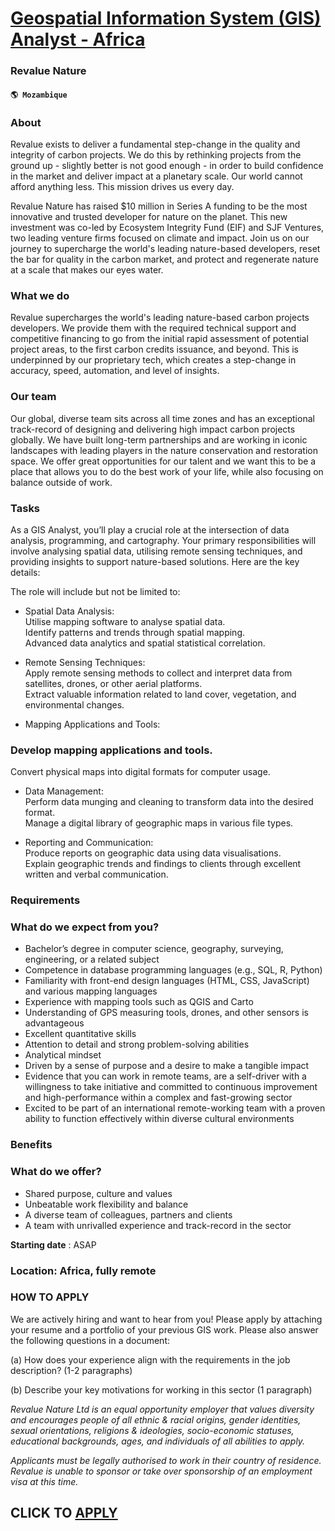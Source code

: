 # [Geospatial Information System (GIS) Analyst - Africa](https://www.remotewlb.com/apply/geospatial-information-system-gis-analyst-africa)  
### Revalue Nature  
#### `🌎 Mozambique`  

### About

Revalue exists to deliver a fundamental step-change in the quality and integrity of carbon projects. We do this by rethinking projects from the ground up - slightly better is not good enough - in order to build confidence in the market and deliver impact at a planetary scale. Our world cannot afford anything less. This mission drives us every day.

Revalue Nature has raised $10 million in Series A funding to be the most innovative and trusted developer for nature on the planet. This new investment was co-led by Ecosystem Integrity Fund (EIF) and SJF Ventures, two leading venture firms focused on climate and impact. Join us on our journey to supercharge the world's leading nature-based developers, reset the bar for quality in the carbon market, and protect and regenerate nature at a scale that makes our eyes water.

### What we do

Revalue supercharges the world's leading nature-based carbon projects developers. We provide them with the required technical support and competitive financing to go from the initial rapid assessment of potential project areas, to the first carbon credits issuance, and beyond. This is underpinned by our proprietary tech, which creates a step-change in accuracy, speed, automation, and level of insights.

### Our team

Our global, diverse team sits across all time zones and has an exceptional track-record of designing and delivering high impact carbon projects globally. We have built long-term partnerships and are working in iconic landscapes with leading players in the nature conservation and restoration space. We offer great opportunities for our talent and we want this to be a place that allows you to do the best work of your life, while also focusing on balance outside of work.

### Tasks

As a GIS Analyst, you’ll play a crucial role at the intersection of data analysis, programming, and cartography. Your primary responsibilities will involve analysing spatial data, utilising remote sensing techniques, and providing insights to support nature-based solutions. Here are the key details:

The role will include but not be limited to:

  * Spatial Data Analysis:  
Utilise mapping software to analyse spatial data.  
Identify patterns and trends through spatial mapping.  
Advanced data analytics and spatial statistical correlation.

  * Remote Sensing Techniques:  
Apply remote sensing methods to collect and interpret data from satellites, drones, or other aerial platforms.  
Extract valuable information related to land cover, vegetation, and environmental changes.

  * Mapping Applications and Tools:

### Develop mapping applications and tools.

Convert physical maps into digital formats for computer usage.

  * Data Management:  
Perform data munging and cleaning to transform data into the desired format.  
Manage a digital library of geographic maps in various file types.

  * Reporting and Communication:  
Produce reports on geographic data using data visualisations.  
Explain geographic trends and findings to clients through excellent written and verbal communication.

### Requirements

### What do we expect from you?

  * Bachelor’s degree in computer science, geography, surveying, engineering, or a related subject
  * Competence in database programming languages (e.g., SQL, R, Python)
  * Familiarity with front-end design languages (HTML, CSS, JavaScript) and various mapping languages
  * Experience with mapping tools such as QGIS and Carto
  * Understanding of GPS measuring tools, drones, and other sensors is advantageous
  * Excellent quantitative skills
  * Attention to detail and strong problem-solving abilities
  * Analytical mindset
  * Driven by a sense of purpose and a desire to make a tangible impact
  * Evidence that you can work in remote teams, are a self-driver with a willingness to take initiative and committed to continuous improvement and high-performance within a complex and fast-growing sector
  * Excited to be part of an international remote-working team with a proven ability to function effectively within diverse cultural environments

### Benefits

### What do we offer?

  * Shared purpose, culture and values
  * Unbeatable work flexibility and balance
  * A diverse team of colleagues, partners and clients
  * A team with unrivalled experience and track-record in the sector

 **Starting date** : ASAP

### Location: Africa, fully remote

### HOW TO APPLY

We are actively hiring and want to hear from you! Please apply by attaching your resume and a portfolio of your previous GIS work. Please also answer the following questions in a document:

(a) How does your experience align with the requirements in the job description? (1-2 paragraphs)

(b) Describe your key motivations for working in this sector (1 paragraph)

 _Revalue Nature Ltd is an equal opportunity employer that values diversity and encourages people of all ethnic & racial origins, gender identities, sexual orientations, religions & ideologies, socio-economic statuses, educational backgrounds, ages, and individuals of all abilities to apply._

 _Applicants must be legally authorised to work in their country of residence. Revalue is unable to sponsor or take over sponsorship of an employment visa at this time._

  
## CLICK TO [APPLY](https://www.remotewlb.com/apply/geospatial-information-system-gis-analyst-africa)

